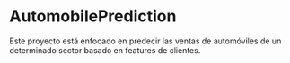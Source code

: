 # AutomobilePrediction
Este proyecto está enfocado en predecir las ventas de automóviles de un determinado sector basado en features de clientes.
